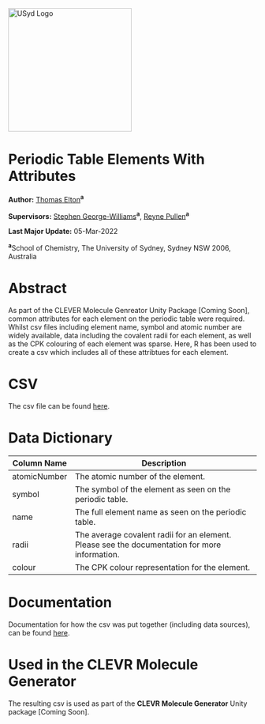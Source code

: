<img src="Assets/UoS-RGB-standard-logo-mono.png" alt="USyd Logo" width="250"/>

# Periodic Table Elements With Attributes

**Author:** [Thomas Elton](https://github.com/tjelton)<sup>**a**</sup>

**Supervisors:** [Stephen George-Williams](https://www.sydney.edu.au/science/about/our-people/academic-staff/stephen-george-williams.html)<sup>**a**</sup>, 
[Reyne Pullen](https://www.sydney.edu.au/science/about/our-people/academic-staff/reyne-pullen.html)<sup>**a**</sup>

**Last Major Update:** 05-Mar-2022

<sup>**a**</sup>School of Chemistry, The University of Sydney, Sydney NSW 2006, Australia

# Abstract

As part of the CLEVER Molecule Genreator Unity Package [Coming Soon], common attributes for each element on the periodic table were required.
Whilst csv files including element name, symbol and atomic number are widely available, data including the covalent radii for each element, 
as well as the CPK colouring of each element was sparse. Here, R has been used to create a csv which includes all of these attribtues for each element.

# CSV

The csv file can be found [here](https://github.com/tjelton/Periodic-Table-Elements-With-Attributes/blob/main/Element-Attributes.csv).

# Data Dictionary

<table class="tg">
<thead>
  <tr>
    <th class="tg-fymr">Column Name</th>
    <th class="tg-fymr">Description</th>
  </tr>
</thead>
<tbody>
  <tr>
    <td class="tg-0lax">atomicNumber</td>
    <td class="tg-0lax">The atomic number of the element.</td>
  </tr>
  <tr>
    <td class="tg-0lax">symbol</td>
    <td class="tg-0lax">The symbol of the element as seen on the periodic table.</td>
  </tr>
  <tr>
    <td class="tg-0lax">name</td>
    <td class="tg-0lax">The full element name as seen on the periodic table.</td>
  </tr>
  <tr>
    <td class="tg-0lax">radii</td>
    <td class="tg-0lax">The average covalent radii for an element. Please see the documentation for more information.</td>
  </tr>
  <tr>
    <td class="tg-0lax">colour</td>
    <td class="tg-0lax">The CPK colour representation for the element.</td>
  </tr>
</tbody>
</table>

# Documentation

Documentation for how the csv was put together (including data sources), can be found [here](https://github.com/tjelton/Periodic-Table-Elements-With-Attributes/blob/main/Documentation.html).

# Used in the CLEVR Molecule Generator

The resulting csv is used as part of the **CLEVR Molecule Generator** Unity package [Coming Soon].

